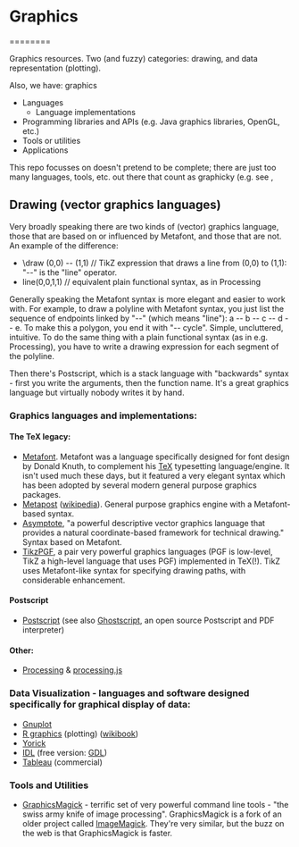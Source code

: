 # Graphics
========

Graphics resources.  Two  (and fuzzy) categories:  drawing, and data representation (plotting).

Also, we have:  graphics 

 * Languages
   * Language implementations
 * Programming libraries and APIs (e.g. Java graphics libraries, OpenGL, etc.)
 * Tools or utilities
 * Applications

This repo focusses on doesn't pretend to be complete; there are just too many languages, tools, etc. out there that count as graphicky (e.g. see [](http://www.geos.ed.ac.uk/homes/hcp/idletc.html), 

## Drawing (vector graphics languages)

Very broadly speaking there are two kinds of (vector) graphics language, those that are based on or influenced by Metafont, and those that are not.  An example of the difference:

  *  \draw (0,0) -- (1,1)    // TikZ expression that draws a line from (0,0) to (1,1):  "--" is the "line" operator.
  *  line(0,0,1,1)           // equivalent plain functional syntax, as in Processing

Generally speaking the Metafont syntax is more elegant and easier to work with.  For example, to draw a polyline with Metafont syntax, you just list the sequence of endpoints linked by "--" (which means "line"):  a -- b -- c -- d -- e.  To make this a polygon, you end it with "-- cycle".  Simple, uncluttered, intuitive.  To do the same thing with a plain functional syntax (as in e.g. Processing), you have to write a drawing expression for each segment of the polyline.

Then there's Postscript, which is a stack language with "backwards" syntax - first you write the arguments, then the function name.  It's a great graphics language but virtually nobody writes it by hand.

### Graphics languages and implementations:

#### The TeX legacy:

  * [Metafont](http://en.wikipedia.org/wiki/Metafont).  Metafont was a language specifically designed for font design by Donald Knuth, to complement his [TeX](http://en.wikipedia.org/wiki/TeX) typesetting language/engine.  It isn't used much these days, but it featured a very elegant syntax which has been adopted by several modern general purpose graphics packages.
  * [Metapost](https://www.tug.org/metapost.html)  ([wikipedia](http://en.wikipedia.org/wiki/MetaPost)).  General purpose graphics engine with a Metafont-based syntax.
  * [Asymptote](http://asymptote.sourceforge.net/), "a powerful descriptive vector graphics language that provides a natural coordinate-based framework for technical drawing."  Syntax based on Metafont.
  * [TikzPGF](http://en.wikipedia.org/wiki/PGF/TikZ), a pair very powerful graphics languages (PGF is low-level, TikZ a high-level language that uses PGF) implemented in TeX(!).  TikZ uses Metafont-like syntax for specifying drawing paths, with considerable enhancement.

#### Postscript
  * [Postscript](http://en.wikipedia.org/wiki/PostScript) (see also [Ghostscript](http://www.ghostscript.com/), an open source Postscript and PDF interpreter)

#### Other:
  * [Processing](http://processing.org/) & [processing.js](http://processingjs.org/)

### Data Visualization - languages and software designed specifically for graphical display of data:

  * [Gnuplot](http://www.gnuplot.info/)
  * [R graphics](http://cran.r-project.org/web/views/Graphics.html) (plotting) ([wikibook](http://en.wikibooks.org/wiki/R_Programming/Graphics))
  * [Yorick](http://yorick.sourceforge.net/)
  * [IDL](http://www.exelisvis.com/ProductsServices/IDL.aspx) (free version: [GDL](http://gnudatalanguage.sourceforge.net/))
  * [Tableau](http://www.tableausoftware.com/) (commercial)

### Tools and Utilities

  * [GraphicsMagick](http://www.graphicsmagick.org/) - terrific set of very powerful command line tools - "the swiss army knife of image processing".  GraphicsMagick is a fork of an older project called [ImageMagick](http://www.imagemagick.org/).  They're very similar, but the buzz on the web is that GraphicsMagick is faster.

